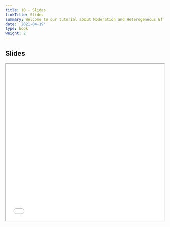 ```yaml
---
title: 10 - Slides
linkTitle: Slides
summary: Welcome to our tutorial about Moderation and Heterogeneous Effects in R
date: '2021-04-19'
type: book
weight: 2
---
```


## Slides

<iframe src="../w11_power.pdf#view=fit" width="100%" height="500px">
    </iframe>

<!--
## Courses in this program

{{< list_children >}}

{{< figure src="featured.jpg" >}}

{{< callout note >}}
The parameter $\mu$ is the mean or expectation of the distribution.
$\sigma$ is its standard deviation.
The variance of the distribution is $\sigma^{2}$.
{{< /callout >}}
-->
